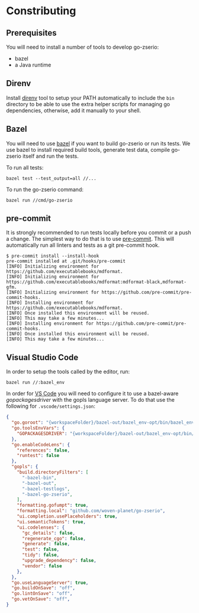 # Constributing

## Prerequisites

You will need to install a number of tools to develop go-zserio:

- bazel
- a Java runtime

## Direnv

Install [direnv](https://direnv.net) tool to setup your PATH automatically to
include the `bin` directory to be able to use the extra helper scripts for
managing go dependencies, otherwise, add it manually to your shell.

## Bazel

You will need to use [bazel](http://bazel.build) if you want to build go-zserio
or run its tests. We use bazel to install required build tools, generate test data,
compile go-zserio itself and run the tests.

To run all tests:

```shell
bazel test --test_output=all //...
```

To run the go-zserio command:

```shell
bazel run //cmd/go-zserio
```

## pre-commit

It is strongly recommended to run tests locally before you commit or a push a
change. The simplest way to do that is to use
[pre-commit](https://pre-commit.com/). This will automatically run all linters
and tests as a git pre-commit hook.

```shell
$ pre-commit install --install-hook
pre-commit installed at .git/hooks/pre-commit
[INFO] Initializing environment for https://github.com/executablebooks/mdformat.
[INFO] Initializing environment for https://github.com/executablebooks/mdformat:mdformat-black,mdformat-gfm.
[INFO] Initializing environment for https://github.com/pre-commit/pre-commit-hooks.
[INFO] Installing environment for https://github.com/executablebooks/mdformat.
[INFO] Once installed this environment will be reused.
[INFO] This may take a few minutes...
[INFO] Installing environment for https://github.com/pre-commit/pre-commit-hooks.
[INFO] Once installed this environment will be reused.
[INFO] This may take a few minutes...
```

## Visual Studio Code

In order to setup the tools called by the editor, run:

```console
bazel run //:bazel_env
```

In order for [VS Code](https://code.visualstudio.com) you will need to configure
it to use a bazel-aware _gopackagesdriver_ with the gopls language server. To do
that use the following for `.vscode/settings.json`:

```json
{
  "go.goroot": "{workspaceFolder}/bazel-out/bazel_env-opt/bin/bazel_env/bin/go.runfiles/rules_go~~go_sdk~go-zserio-go-sdk",
  "go.toolsEnvVars": {
    "GOPACKAGESDRIVER": "{workspaceFolder}/bazel-out/bazel_env-opt/bin/bazel_env/bin/gopackagesdriver.sh"
  },
  "go.enableCodeLens": {
    "references": false,
    "runtest": false
  },
  "gopls": {
    "build.directoryFilters": [
      "-bazel-bin",
      "-bazel-out",
      "-bazel-testlogs",
      "-bazel-go-zserio",
    ],
    "formatting.gofumpt": true,
    "formatting.local": "github.com/woven-planet/go-zserio",
    "ui.completion.usePlaceholders": true,
    "ui.semanticTokens": true,
    "ui.codelenses": {
      "gc_details": false,
      "regenerate_cgo": false,
      "generate": false,
      "test": false,
      "tidy": false,
      "upgrade_dependency": false,
      "vendor": false
    },
  },
  "go.useLanguageServer": true,
  "go.buildOnSave": "off",
  "go.lintOnSave": "off",
  "go.vetOnSave": "off",
}
```
